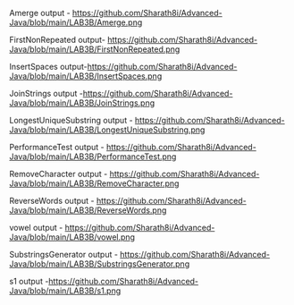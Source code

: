 Amerge output - https://github.com/Sharath8i/Advanced-Java/blob/main/LAB3B/Amerge.png

FirstNonRepeated output- https://github.com/Sharath8i/Advanced-Java/blob/main/LAB3B/FirstNonRepeated.png

InsertSpaces output-https://github.com/Sharath8i/Advanced-Java/blob/main/LAB3B/InsertSpaces.png

JoinStrings output -https://github.com/Sharath8i/Advanced-Java/blob/main/LAB3B/JoinStrings.png

LongestUniqueSubstring output - https://github.com/Sharath8i/Advanced-Java/blob/main/LAB3B/LongestUniqueSubstring.png

PerformanceTest output - https://github.com/Sharath8i/Advanced-Java/blob/main/LAB3B/PerformanceTest.png

RemoveCharacter output - https://github.com/Sharath8i/Advanced-Java/blob/main/LAB3B/RemoveCharacter.png

ReverseWords output - https://github.com/Sharath8i/Advanced-Java/blob/main/LAB3B/ReverseWords.png

vowel output - https://github.com/Sharath8i/Advanced-Java/blob/main/LAB3B/vowel.png

SubstringsGenerator output - https://github.com/Sharath8i/Advanced-Java/blob/main/LAB3B/SubstringsGenerator.png

s1 output -https://github.com/Sharath8i/Advanced-Java/blob/main/LAB3B/s1.png
